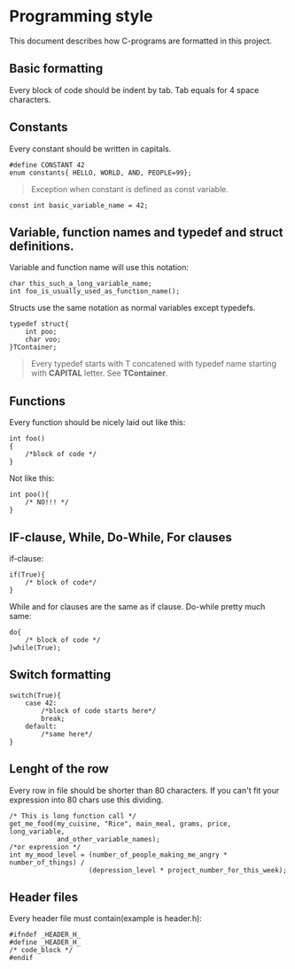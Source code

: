 # Programming style
This document describes how C-programs are formatted in this project.

## Basic formatting
Every block of code should be indent by tab.
Tab equals for 4 space characters.

## Constants
Every constant should be written in capitals.

    #define CONSTANT 42
    enum constants{ HELLO, WORLD, AND, PEOPLE=99};

> Exception when constant is defined as const variable.

    const int basic_variable_name = 42;

## Variable, function names and typedef and struct definitions.
Variable and function name will use this notation:

    char this_such_a_long_variable_name;
    int foo_is_usually_used_as_function_name();

Structs use the same notation as normal variables except typedefs.
    
    typedef struct{
        int poo;
        char voo;
    }TContainer;

> Every typedef starts with T concatened with typedef name starting with
> **CAPITAL** letter. See **TContainer**.

## Functions
Every function should be nicely laid out like this:
    
    int foo()
    {
        /*block of code */
    }

Not like this:
    
    int poo(){
        /* NO!!! */
    }
    
## IF-clause, While, Do-While, For clauses
if-clause:

    if(True){
        /* block of code*/
    }

While and for clauses are the same as if clause.
Do-while pretty much same:
    
    do{
        /* block of code */
    }while(True);

## Switch formatting
    
    switch(True){
        case 42:
            /*block of code starts here*/
            break;
        default:
            /*same here*/
    }
## Lenght of the row
Every row in file should be shorter than 80 characters.
If you can't fit your expression into 80 chars use this dividing.

    /* This is long function call */
    get_me_food(my_cuisine, "Rice", main_meal, grams, price, long_variable,
                and_other_variable_names);
    /*or expression */
    int my_mood_level = (number_of_people_making_me_angry * number_of_things) /
                        (depression_level * project_number_for_this_week);

## Header files
Every header file must contain(example is header.h):

    #ifndef _HEADER_H_ 
    #define _HEADER_H_
    /* code_block */
    #endif


